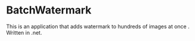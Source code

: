 # BatchWatermark
This is an application that adds watermark to hundreds of images at once . Written in .net.
